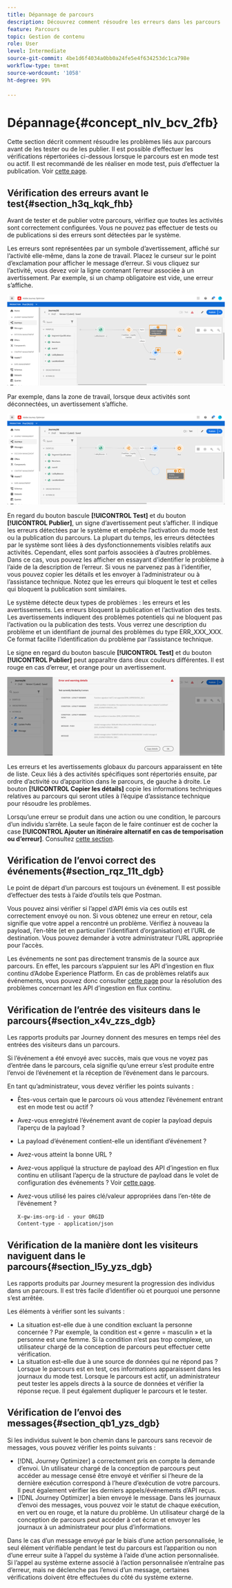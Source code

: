 ```yaml
---
title: Dépannage de parcours
description: Découvrez comment résoudre les erreurs dans les parcours
feature: Parcours
topic: Gestion de contenu
role: User
level: Intermediate
source-git-commit: 4be1d6f4034a0bb0a24fe5e4f634253dc1ca798e
workflow-type: tm+mt
source-wordcount: '1058'
ht-degree: 99%

---
```


# Dépannage{#concept_nlv_bcv_2fb}

Cette section décrit comment résoudre les problèmes liés aux parcours avant de les tester ou de les publier. Il est possible d’effectuer les vérifications répertoriées ci-dessous lorsque le parcours est en mode test ou actif. Il est recommandé de les réaliser en mode test, puis d’effectuer la publication. Voir [cette page](../building-journeys/testing-the-journey.md).

## Vérification des erreurs avant le test{#section_h3q_kqk_fhb}

Avant de tester et de publier votre parcours, vérifiez que toutes les activités sont correctement configurées. Vous ne pouvez pas effectuer de tests ou de publications si des erreurs sont détectées par le système.

Les erreurs sont représentées par un symbole d’avertissement, affiché sur l’activité elle-même, dans la zone de travail. Placez le curseur sur le point d’exclamation pour afficher le message d’erreur. Si vous cliquez sur l’activité, vous devez voir la ligne contenant l’erreur associée à un avertissement. Par exemple, si un champ obligatoire est vide, une erreur s’affiche.

![](../assets/journey63.png)

Par exemple, dans la zone de travail, lorsque deux activités sont déconnectées, un avertissement s’affiche.

![](../assets/canvas-disconnected.png)

En regard du bouton bascule **[!UICONTROL Test]** et du bouton **[!UICONTROL Publier]**, un signe d’avertissement peut s’afficher. Il indique les erreurs détectées par le système et empêche l’activation du mode test ou la publication du parcours. La plupart du temps, les erreurs détectées par le système sont liées à des dysfonctionnements visibles relatifs aux activités. Cependant, elles sont parfois associées à d’autres problèmes. Dans ce cas, vous pouvez les afficher en essayant d’identifier le problème à l’aide de la description de l’erreur. Si vous ne parvenez pas à l’identifier, vous pouvez copier les détails et les envoyer à l’administrateur ou à l’assistance technique. Notez que les erreurs qui bloquent le test et celles qui bloquent la publication sont similaires.

Le système détecte deux types de problèmes : les erreurs et les avertissements. Les erreurs bloquent la publication et l’activation des tests. Les avertissements indiquent des problèmes potentiels qui ne bloquent pas l’activation ou la publication des tests. Vous verrez une description du problème et un identifiant de journal des problèmes du type ERR_XXX_XXX. Ce format facilite l’identification du problème par l’assistance technique.

Le signe en regard du bouton bascule **[!UICONTROL Test]** et du bouton **[!UICONTROL Publier]** peut apparaître dans deux couleurs différentes. Il est rouge en cas d’erreur, et orange pour un avertissement.

![](../assets/journey75.png)

Les erreurs et les avertissements globaux du parcours apparaissent en tête de liste. Ceux liés à des activités spécifiques sont répertoriés ensuite, par ordre d’activité ou d’apparition dans le parcours, de gauche à droite. Le bouton **[!UICONTROL Copier les détails]** copie les informations techniques relatives au parcours qui seront utiles à l’équipe d’assistance technique pour résoudre les problèmes.

Lorsqu’une erreur se produit dans une action ou une condition, le parcours d’un individu s’arrête. La seule façon de le faire continuer est de cocher la case **[!UICONTROL Ajouter un itinéraire alternatif en cas de temporisation ou d’erreur]**. Consultez [cette section](../building-journeys/using-the-journey-designer.md#paths).

## Vérification de l’envoi correct des événements{#section_rqz_11t_dgb}

Le point de départ d’un parcours est toujours un événement. Il est possible d’effectuer des tests à l’aide d’outils tels que Postman.

Vous pouvez ainsi vérifier si l’appel d’API émis via ces outils est correctement envoyé ou non. Si vous obtenez une erreur en retour, cela signifie que votre appel a rencontré un problème. Vérifiez à nouveau la payload, l’en-tête (et en particulier l’identifiant d’organisation) et l’URL de destination. Vous pouvez demander à votre administrateur l’URL appropriée pour l’accès.

Les événements ne sont pas directement transmis de la source aux parcours. En effet, les parcours s’appuient sur les API d’ingestion en flux continu d’Adobe Experience Platform. En cas de problèmes relatifs aux événements, vous pouvez donc consulter [cette page](https://experienceleague.adobe.com/docs/experience-platform/ingestion/streaming/troubleshooting.html?lang=fr) pour la résolution des problèmes concernant les API d’ingestion en flux continu.

## Vérification de l’entrée des visiteurs dans le parcours{#section_x4v_zzs_dgb}

Les rapports produits par Journey donnent des mesures en temps réel des entrées des visiteurs dans un parcours.

Si l’événement a été envoyé avec succès, mais que vous ne voyez pas d’entrée dans le parcours, cela signifie qu’une erreur s’est produite entre l’envoi de l’événement et la réception de l’événement dans le parcours.

En tant qu’administrateur, vous devez vérifier les points suivants :

* Êtes-vous certain que le parcours où vous attendez l’événement entrant est en mode test ou actif ?
* Avez-vous enregistré l’événement avant de copier la payload depuis l’aperçu de la payload ?
* La payload d’événement contient-elle un identifiant d’événement ?
* Avez-vous atteint la bonne URL ?
* Avez-vous appliqué la structure de payload des API d’ingestion en flux continu en utilisant l’aperçu de la structure de payload dans le volet de configuration des événements ? Voir [cette page](../event/about-creating.md#preview-the-payload).
* Avez-vous utilisé les paires clé/valeur appropriées dans l’en-tête de l’événement ?

   ```
   X-gw-ims-org-id - your ORGID
   Content-type - application/json
   ```

## Vérification de la manière dont les visiteurs naviguent dans le parcours{#section_l5y_yzs_dgb}

Les rapports produits par Journey mesurent la progression des individus dans un parcours. Il est très facile d’identifier où et pourquoi une personne s’est arrêtée.

Les éléments à vérifier sont les suivants :

* La situation est-elle due à une condition excluant la personne concernée ? Par exemple, la condition est « genre = masculin » et la personne est une femme. Si la condition n’est pas trop complexe, un utilisateur chargé de la conception de parcours peut effectuer cette vérification.
* La situation est-elle due à une source de données qui ne répond pas ? Lorsque le parcours est en test, ces informations apparaissent dans les journaux du mode test. Lorsque le parcours est actif, un administrateur peut tester les appels directs à la source de données et vérifier la réponse reçue. Il peut également dupliquer le parcours et le tester.

## Vérification de l’envoi des messages{#section_qb1_yzs_dgb}

Si les individus suivent le bon chemin dans le parcours sans recevoir de messages, vous pouvez vérifier les points suivants :

* [!DNL Journey Optimizer] a correctement pris en compte la demande d’envoi. Un utilisateur chargé de la conception de parcours peut accéder au message censé être envoyé et vérifier si l’heure de la dernière exécution correspond à l’heure d’exécution de votre parcours. Il peut également vérifier les derniers appels/événements d’API reçus.
* [!DNL Journey Optimizer] a bien envoyé le message. Dans les journaux d’envoi des messages, vous pouvez voir le statut de chaque exécution, en vert ou en rouge, et la nature du problème. Un utilisateur chargé de la conception de parcours peut accéder à cet écran et envoyer les journaux à un administrateur pour plus d’informations.

Dans le cas d’un message envoyé par le biais d’une action personnalisée, le seul élément vérifiable pendant le test du parcours est l’apparition ou non d’une erreur suite à l’appel du système à l’aide d’une action personnalisée. Si l’appel au système externe associé à l’action personnalisée n’entraîne pas d’erreur, mais ne déclenche pas l’envoi d’un message, certaines vérifications doivent être effectuées du côté du système externe.
